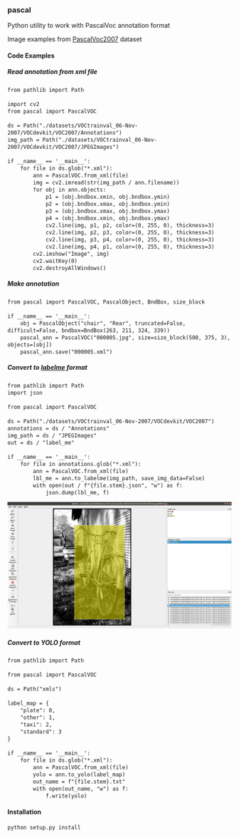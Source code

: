 ### pascal

Python utility to work with PascalVoc annotation format

Image examples from [PascalVoc2007](hhttp://host.robots.ox.ac.uk/pascal/VOC/voc2007/) dataset

#### Code Examples

##### Read annotation from xml file

```
from pathlib import Path

import cv2
from pascal import PascalVOC

ds = Path("./datasets/VOCtrainval_06-Nov-2007/VOCdevkit/VOC2007/Annotations")
img_path = Path("./datasets/VOCtrainval_06-Nov-2007/VOCdevkit/VOC2007/JPEGImages")

if __name__ == '__main__':
    for file in ds.glob("*.xml"):
        ann = PascalVOC.from_xml(file)
        img = cv2.imread(str(img_path / ann.filename))
        for obj in ann.objects:
            p1 = (obj.bndbox.xmin, obj.bndbox.ymin)
            p2 = (obj.bndbox.xmax, obj.bndbox.ymin)
            p3 = (obj.bndbox.xmax, obj.bndbox.ymax)
            p4 = (obj.bndbox.xmin, obj.bndbox.ymax)
            cv2.line(img, p1, p2, color=(0, 255, 0), thickness=3)
            cv2.line(img, p2, p3, color=(0, 255, 0), thickness=3)
            cv2.line(img, p3, p4, color=(0, 255, 0), thickness=3)
            cv2.line(img, p4, p1, color=(0, 255, 0), thickness=3)
        cv2.imshow("Image", img)
        cv2.waitKey(0)
        cv2.destroyAllWindows()
```

##### Make annotation

```
from pascal import PascalVOC, PascalObject, BndBox, size_block

if __name__ == '__main__':
    obj = PascalObject("chair", "Rear", truncated=False, difficult=False, bndbox=BndBox(263, 211, 324, 339))
    pascal_ann = PascalVOC("000005.jpg", size=size_block(500, 375, 3), objects=[obj])
    pascal_ann.save("000005.xml")
```

##### Convert to [labelme](https://github.com/wkentaro/labelme) format

```
from pathlib import Path
import json

from pascal import PascalVOC

ds = Path("./datasets/VOCtrainval_06-Nov-2007/VOCdevkit/VOC2007")
annotations = ds / "Annotations"
img_path = ds / "JPEGImages"
out = ds / "label_me"

if __name__ == '__main__':
    for file in annotations.glob("*.xml"):
        ann = PascalVOC.from_xml(file)
        lbl_me = ann.to_labelme(img_path, save_img_data=False)
        with open(out / f"{file.stem}.json", "w") as f:
            json.dump(lbl_me, f)
```

![Labelme](labelme.png "Labelme")

##### Convert to YOLO format

```
from pathlib import Path

from pascal import PascalVOC

ds = Path("xmls")

label_map = {
    "plate": 0,
    "other": 1,
    "taxi": 2,
    "standard": 3
}

if __name__ == '__main__':
    for file in ds.glob("*.xml"):
        ann = PascalVOC.from_xml(file)
        yolo = ann.to_yolo(label_map)
        out_name = f"{file.stem}.txt"
        with open(out_name, "w") as f:
            f.write(yolo)
```

#### Installation

```
python setup.py install
```
